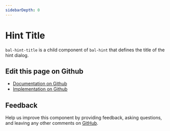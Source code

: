 ```yaml
---
sidebarDepth: 0
---
```



# Hint Title

`bal-hint-title` is a child component of `bal-hint` that defines the title of the hint dialog.




<ClientOnly><docs-component-tabs></docs-component-tabs></ClientOnly>

<!-- docs:child of bal-hint -->




## Edit this page on Github

* [Documentation on Github](https://github.com/baloise/design-system/blob/master/docs/src/components/components/bal-hint-title.md)
* [Implementation on Github](https://github.com/baloise/design-system/blob/master/packages/components/src/components/bal-hint-title)

## Feedback

Help us improve this component by providing feedback, asking questions, and leaving any other comments on [GitHub](https://github.com/baloise/design-system/issues/new).


